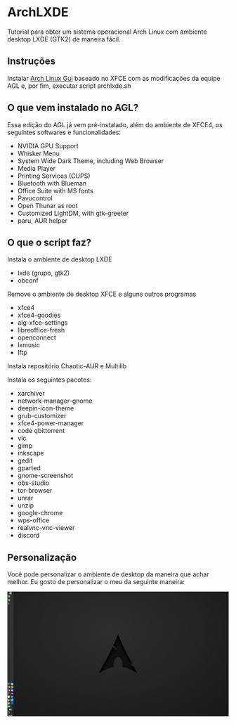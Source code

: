 # ArchLXDE

Tutorial para obter um sistema operacional Arch Linux com ambiente desktop LXDE (GTK2) de maneira fácil.

## Instruções

Instalar [Arch Linux Gui](https://archlinuxgui.in/download.html) baseado no XFCE com as modificações da equipe AGL e, por fim, executar script archlxde.sh

## O que vem instalado no AGL?

Essa edição do AGL já vem pré-instalado, além do ambiente de XFCE4, os seguintes softwares e funcionalidades:
- NVIDIA GPU Support
- Whisker Menu
- System Wide Dark Theme, including Web Browser
- Media Player
- Printing Services (CUPS)
- Bluetooth with Blueman
- Office Suite with MS fonts
- Pavucontrol
- Open Thunar as root
- Customized LightDM, with gtk-greeter
- paru, AUR helper

## O que o script faz?

Instala o ambiente de desktop LXDE
- lxde (grupo, gtk2)
- obconf

Remove o ambiente de desktop XFCE e alguns outros programas
- xfce4
- xfce4-goodies 
- alg-xfce-settings 
- libreoffice-fresh 
- openconnect 
- lxmusic 
- lftp

Instala repositório Chaotic-AUR e Multilib

Instala os seguintes pacotes:
- xarchiver
- network-manager-gnome
- deepin-icon-theme
- grub-customizer
- xfce4-power-manager
- code qbittorrent
- vlc
- gimp
- inkscape
- gedit
- gparted
- gnome-screenshot
- obs-studio
- tor-browser
- unrar
- unzip
- google-chrome
- wps-office
- realvnc-vnc-viewer
- discord 

## Personalização

Você pode personalizar o ambiente de desktop da maneira que achar melhor. Eu gosto de personalizar o meu da seguinte maneira:

![Captura de Tela](https://raw.githubusercontent.com/campagnani/ArchLXDE/main/archlxde.png)
